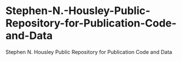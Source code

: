 # Stephen-N.-Housley-Public-Repository-for-Publication-Code-and-Data
Stephen N. Housley Public Repository for Publication Code and Data
